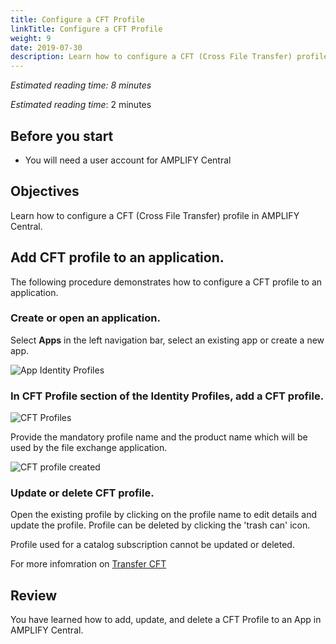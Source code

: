 ```yaml
---
title: Configure a CFT Profile
linkTitle: Configure a CFT Profile
weight: 9
date: 2019-07-30
description: Learn how to configure a CFT (Cross File Transfer) profile in AMPLIFY Central.
---
```


*Estimated reading time: 8 minutes*

*Estimated reading time*: 2 minutes

## Before you start

- You will need a user account for AMPLIFY Central

## Objectives

Learn how to configure a CFT (Cross File Transfer) profile in AMPLIFY Central.

## Add CFT profile to an application.

The following procedure demonstrates how to configure a CFT profile to an application.

### Create or open an application.

Select **Apps** in the left navigation bar, select an existing app or create a new app.

![App Identity Profiles](/Images/central/app_identity_profiles.png)

### In CFT Profile section of the Identity Profiles, add a CFT profile.

![CFT Profiles](/Images/central/cft_profile.png)

Provide the mandatory profile name and the product name which will be used by the file exchange application.

![CFT profile created](/Images/central/cft_profile_Save.gif)

### Update or delete CFT profile.

Open the existing profile by clicking on the profile name to edit details and update the profile. Profile can be deleted by clicking the 'trash can' icon.

Profile used for a catalog subscription cannot be updated or deleted.

For more infomration on [Transfer CFT](https://docs.axway.com/bundle/FlowCentral_10_allOS_en_HTML5/page/first_flow_central_file_transfer.html)

## Review

You have learned how to add, update, and delete a CFT Profile to an App in AMPLIFY Central.
